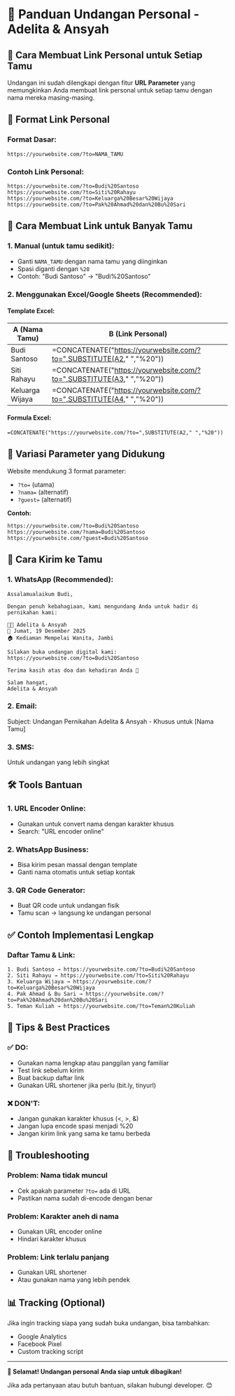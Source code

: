 # 📨 Panduan Undangan Personal - Adelita & Ansyah

## 🎯 Cara Membuat Link Personal untuk Setiap Tamu

Undangan ini sudah dilengkapi dengan fitur **URL Parameter** yang memungkinkan Anda membuat link personal untuk setiap tamu dengan nama mereka masing-masing.

## 🔗 Format Link Personal

### **Format Dasar:**
```
https://yourwebsite.com/?to=NAMA_TAMU
```

### **Contoh Link Personal:**
```
https://yourwebsite.com/?to=Budi%20Santoso
https://yourwebsite.com/?to=Siti%20Rahayu
https://yourwebsite.com/?to=Keluarga%20Besar%20Wijaya
https://yourwebsite.com/?to=Pak%20Ahmad%20dan%20Bu%20Sari
```

## 📝 Cara Membuat Link untuk Banyak Tamu

### **1. Manual (untuk tamu sedikit):**
- Ganti `NAMA_TAMU` dengan nama tamu yang diinginkan
- Spasi diganti dengan `%20`
- Contoh: "Budi Santoso" → "Budi%20Santoso"

### **2. Menggunakan Excel/Google Sheets (Recommended):**

#### **Template Excel:**
| A (Nama Tamu) | B (Link Personal) |
|---------------|-------------------|
| Budi Santoso | =CONCATENATE("https://yourwebsite.com/?to=",SUBSTITUTE(A2," ","%20")) |
| Siti Rahayu | =CONCATENATE("https://yourwebsite.com/?to=",SUBSTITUTE(A3," ","%20")) |
| Keluarga Wijaya | =CONCATENATE("https://yourwebsite.com/?to=",SUBSTITUTE(A4," ","%20")) |

#### **Formula Excel:**
```excel
=CONCATENATE("https://yourwebsite.com/?to=",SUBSTITUTE(A2," ","%20"))
```

## 🎨 Variasi Parameter yang Didukung

Website mendukung 3 format parameter:
- `?to=` (utama)
- `?nama=` (alternatif)
- `?guest=` (alternatif)

**Contoh:**
```
https://yourwebsite.com/?to=Budi%20Santoso
https://yourwebsite.com/?nama=Budi%20Santoso
https://yourwebsite.com/?guest=Budi%20Santoso
```

## 📱 Cara Kirim ke Tamu

### **1. WhatsApp (Recommended):**
```
Assalamualaikum Budi,

Dengan penuh kebahagiaan, kami mengundang Anda untuk hadir di pernikahan kami:

👰🤵 Adelita & Ansyah
📅 Jumat, 19 Desember 2025
🏠 Kediaman Mempelai Wanita, Jambi

Silakan buka undangan digital kami:
https://yourwebsite.com/?to=Budi%20Santoso

Terima kasih atas doa dan kehadiran Anda 🙏

Salam hangat,
Adelita & Ansyah
```

### **2. Email:**
Subject: Undangan Pernikahan Adelita & Ansyah - Khusus untuk [Nama Tamu]

### **3. SMS:**
Untuk undangan yang lebih singkat

## 🛠️ Tools Bantuan

### **1. URL Encoder Online:**
- Gunakan untuk convert nama dengan karakter khusus
- Search: "URL encoder online"

### **2. WhatsApp Business:**
- Bisa kirim pesan massal dengan template
- Ganti nama otomatis untuk setiap kontak

### **3. QR Code Generator:**
- Buat QR code untuk undangan fisik
- Tamu scan → langsung ke undangan personal

## ✅ Contoh Implementasi Lengkap

### **Daftar Tamu & Link:**
```
1. Budi Santoso → https://yourwebsite.com/?to=Budi%20Santoso
2. Siti Rahayu → https://yourwebsite.com/?to=Siti%20Rahayu
3. Keluarga Wijaya → https://yourwebsite.com/?to=Keluarga%20Besar%20Wijaya
4. Pak Ahmad & Bu Sari → https://yourwebsite.com/?to=Pak%20Ahmad%20dan%20Bu%20Sari
5. Teman Kuliah → https://yourwebsite.com/?to=Teman%20Kuliah
```

## 🎯 Tips & Best Practices

### **✅ DO:**
- Gunakan nama lengkap atau panggilan yang familiar
- Test link sebelum kirim
- Buat backup daftar link
- Gunakan URL shortener jika perlu (bit.ly, tinyurl)

### **❌ DON'T:**
- Jangan gunakan karakter khusus (<, >, &)
- Jangan lupa encode spasi menjadi %20
- Jangan kirim link yang sama ke tamu berbeda

## 🔧 Troubleshooting

### **Problem: Nama tidak muncul**
- Cek apakah parameter `?to=` ada di URL
- Pastikan nama sudah di-encode dengan benar

### **Problem: Karakter aneh di nama**
- Gunakan URL encoder online
- Hindari karakter khusus

### **Problem: Link terlalu panjang**
- Gunakan URL shortener
- Atau gunakan nama yang lebih pendek

## 📊 Tracking (Optional)

Jika ingin tracking siapa yang sudah buka undangan, bisa tambahkan:
- Google Analytics
- Facebook Pixel
- Custom tracking script

---

**🎉 Selamat! Undangan personal Anda siap untuk dibagikan!**

Jika ada pertanyaan atau butuh bantuan, silakan hubungi developer. 😊
